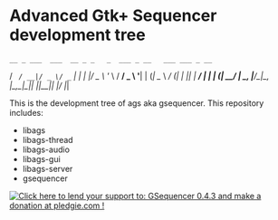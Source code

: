 Advanced Gtk+ Sequencer development tree
===

    __ _ ___  ___  __ _ _   _  ___ _ __   ___ ___ _ __
   / _` / __|/ _ \/ _` | | | |/ _ \ '_ \ / __/ _ \ '__|
  | (_| \__ \  __/ (_| | |_| |  __/ | | | (_|  __/ |
   \__, |___/\___|\__, |\__,_|\___|_| |_|\___\___|_|
   |___/             |_|
     

This is the development tree of ags aka gsequencer. This repository includes:

* libags
* libags-thread
* libags-audio
* libags-gui
* libags-server
* gsequencer

<a href='https://pledgie.com/campaigns/29411'><img alt='Click here to lend your support to: GSequencer 0.4.3 and make a donation at pledgie.com !' src='https://pledgie.com/campaigns/29411.png?skin_name=chrome' border='0' ></a>
